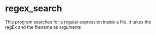 # regex_search
This program searches for a regular expression inside a file.
It takes the regEx and the filename as arguments
